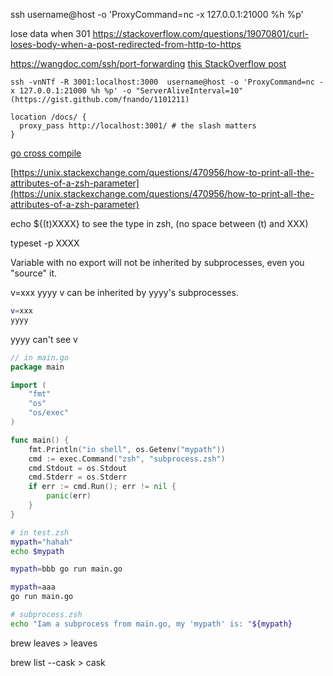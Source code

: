  ssh username@host -o 'ProxyCommand=nc -x 127.0.0.1:21000 %h %p'

lose data when 301
https://stackoverflow.com/questions/19070801/curl-loses-body-when-a-post-redirected-from-http-to-https

https://wangdoc.com/ssh/port-forwarding 
[this StackOverflow post](https://unix.stackexchange.com/questions/115897/whats-ssh-port-forwarding-and-whats-the-difference-between-ssh-local-and-remot)

```
ssh -vnNTf -R 3001:localhost:3000  username@host -o 'ProxyCommand=nc -x 127.0.0.1:21000 %h %p' -o "ServerAliveInterval=10"
(https://gist.github.com/fnando/1101211)

location /docs/ {
  proxy_pass http://localhost:3001/ # the slash matters
}
```

[go cross compile](https://saekiraku.github.io/article/18577/)


[https://unix.stackexchange.com/questions/470956/how-to-print-all-the-attributes-of-a-zsh-parameter](https://unix.stackexchange.com/questions/470956/how-to-print-all-the-attributes-of-a-zsh-parameter)

echo ${(t)XXXX} to see the type in zsh, (no space between (t) and XXX)

typeset -p XXXX

Variable with no export will not be inherited by subprocesses, even you "source" it.

v=xxx yyyy  v can be inherited by yyyy's subprocesses.

```zsh
v=xxx
yyyy
```
yyyy can't see v

```go
// in main.go
package main

import (
	"fmt"
	"os"
	"os/exec"
)

func main() {
	fmt.Println("in shell", os.Getenv("mypath"))
	cmd := exec.Command("zsh", "subprocess.zsh")
	cmd.Stdout = os.Stdout
	cmd.Stderr = os.Stderr
	if err := cmd.Run(); err != nil {
		panic(err)
	}
}
```

```zsh
# in test.zsh
mypath="hahah"
echo $mypath

mypath=bbb go run main.go

mypath=aaa
go run main.go
```

```zsh
# subprocess.zsh
echo "Iam a subprocess from main.go, my 'mypath' is: "${mypath}
```

brew leaves > leaves 

brew list --cask > cask

